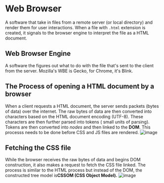# Web Browser
A software that take in files from a remote server (or local directory) and render them for user interactions. When a file with ```.html``` extension is created, it signals to the browser engine to interpret the file as a HTML document.

## Web Browser Engine
A software the figures out what to do with the file that's sent to the client from the server. Mozilla's WBE is Gecko, for Chrome, it's Blink.

## The Process of opening a HTML document by a browser
When a client requests a HTML document, the server sends packets (bytes of data) over the internet. The raw bytes of data are then converted into characters based on the HTML document encoding (UTF-8). These characters are then further parsed into tokens ( small units of parsing). Tokens are then converted into _nodes_ and then linked to the **DOM**. This processs needs to be done before CSS and JS files are rendered.
![image](https://user-images.githubusercontent.com/84720339/182420213-7ef7c1ed-3ccb-4faa-ab3c-03b7ae5c3bf0.png)


## Fetching the CSS file
While the browser receives the raw bytes of data and begins DOM construction, it also makes a request to fetch the CSS file linked. The process is similar to the HTML process but instead of the DOM, the constructed tree model is**CSSOM (CSS Object Model).**
![image](https://user-images.githubusercontent.com/84720339/182420837-c8075b78-4f5f-47e5-b83c-f4c93a35381d.png)



